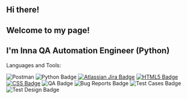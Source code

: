 ## Hi there!
## Welcome to my page!
## I'm Inna QA Automation Engineer (Python)


Languages and Tools:

![Postman](https://img.shields.io/badge/-Postman-FF6C37?style=flat-square&logo=postman&logoColor=white)
![Python Badge](https://img.shields.io/badge/-Python-3776AB?style=flat-square&logo=python&logoColor=white)
[![Atlassian Jira Badge](https://img.shields.io/badge/-Atlassian%20Jira-0052CC?style=flat-square&logo=Jira%20Software&logoColor=white)](https://www.atlassian.com/software/jira)
[![HTML5 Badge](https://img.shields.io/badge/-HTML5-E34F26?style=flat-square&logo=html5&logoColor=white)](https://developer.mozilla.org/en-US/docs/Web/Guide/HTML/HTML5)
[![CSS Badge](https://img.shields.io/badge/-CSS-1572B6?style=flat-square&logo=css3&logoColor=white)](https://developer.mozilla.org/en-US/docs/Web/CSS)
![QA Badge](https://img.shields.io/badge/-QA-9B9B9B?style=flat-square)
![Bug Reports Badge](https://img.shields.io/badge/-Bug%20Reports-DC143C?style=flat-square)
![Test Cases Badge](https://img.shields.io/badge/-Test%20Cases-6C63FF?style=flat-square)
![Test Design Badge](https://img.shields.io/badge/-Test%20Design-008B8B?style=flat-square)

